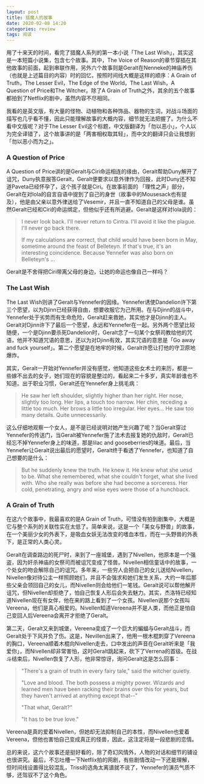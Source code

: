 ```yaml
---
layout: post
title: 猎魔人的故事
date: 2020-02-08 14:20
categories: review
tags: 阅读
---
```


用了十来天的时间，看完了猎魔人系列的第一本小说「The Last Wish」，其实这是一本短篇小说集，包含七个故事。其中，The Voice of Reason的章节穿插在其他故事的前面，起到串联作用，另外六个故事则是Geralt在Nenneke的神庙养伤（也就是上述篇目的内容）时的回忆，按照时间线大概是这样的顺序：A Grain of Truth，The Lesser Evil，The Edge of the World，The Last Wish，A Question of Price和The Witcher。除了A Grain of Truth之外，其余的五个故事都拍到了Netflix的剧中，虽然内容不尽相同。

我看的是英文版，有大量的怪物、动植物和各种饰品、器物的生词，对战斗场面的描写也几乎看不懂，因此只能理解故事的大概内容，细节就无法把握了。为什么不看中文版呢？对于The Lesser Evil这个标题，中文版翻译为「勿以恶小」，个人以为完全译错了，这个故事讲的是「两害相权取其轻」，而中文的翻译只会让我想到「勿以恶小而为之」。

### A Question of Price

A Question of Price讲的是Geralt与Ciri命运相连的缘由，Geralt帮助Duny解开了诅咒，Duny执意报答Geralt，Geralt便要求以意外律作为回报，此时Duny还不知道Paveta已经怀孕了，这个孩子就是Ciri。在故事前面的 「理性之声」部分，Geralt在对Iola的自言自语中提到了自己的身世（故事中的Mousesack也有提及），他是由父亲以意外律送给了Vesemir，并且一直不知道自己的父母是谁。虽然Geralt已经和Ciri的命运绑定，但他似乎还有所逃避。Geralt是这样对Iola说的：

> I never look back. I'll never return to Cintra. I'll avoid it like the plague. I'll never go back there.
> 
> If my calculations are correct, that child would have been born in May, sometime around the feast of Belleteyn. If that's true, it's an interesting coincidence. Because Yennefer was also born on Belleteyn's ...

Geralt是不舍得把Ciri带离父母的身边，让她的命运也像自己一样吗？

### The Last Wish

The Last Wish则讲了Geralt与Yennefer的因缘。Yennefer诱使Dandelion许下第三个愿望，以为Djinn已经获得自由，想要收服它为己所用。在与Djinn的战斗中，Yennefer处于劣势而有生命危险，Geralt赶来救她，其实他才是Djinn的主人。Geralt对Djinn许下了最后一个愿望，永远和Yennefer在一起。另外两个愿望比较随便，一个是Djinn要杀死Dandelion时，Geralt念了一句某个女祭司教给他的咒语，他并不知道咒语的意思，还以为对Djinn有效，其实咒语的意思是「Go away and fuck yourself」。第二个愿望是在地牢的时候，Geralt许愿让打他的守卫原地爆炸。

其实，Geralt一开始对Yennefer并没有感觉，他知道这些女术士的来历，都是一些嫁不出去的女子，她们现在的容貌是整过的，看起来二十多岁，真实年龄谁也不知道。出于职业习惯，Geralt还在Yennefer身上挑毛病：

> He saw her left shoulder, slightly higher than her right. Her nose, slightly too long. Her lips, a touch too narrow. Her chin, receding a little too much. Her brows a little too irregular. Her eyes... He saw too many details. Quite unnecessarily.

这么仔细地观察一个女人，是不是已经说明对她产生兴趣了呢？当Geralt穿过Yennefer的传送门，当Geralt被Yennefer施了法术去报复她的仇敌时，Geralt已经忘不掉Yennefer身上的味道，那是lilac and gooseberries的味道。最后，当Yennefer让Geralt说出最后的愿望时，Geralt终于看透了Yennefer，也知道了自己想要的是什么：

> But he suddenly knew the truth. He knew it. He knew what she uesd to be. What she remembered, what she couldn't forget, what she lived with. Who she really was before she had become a sorceress. Her cold, penetrating, angry and wise eyes were those of a hunchback.

### A Grain of Truth

在这六个故事中，我最喜欢的是A Grain of Truth，可惜没有拍到剧集中，大概是它与整个系列的关联性实在太低了。简单来说，这是一个「美女与野兽」的故事，在一个美丽少女的外表下，是吸血女妖无法改变的嗜血本性，而在一头野兽的外表下，是正常的人类心灵。

Geralt在调查路边的死尸时，来到了一座城堡，遇到了Nivellen，他原本是一个强盗，因为奸杀神庙的女祭司而被诅咒变成了怪兽。Nivellen相信童话中的故事，一个处女的吻会解除自己的诅咒。多年来，一些穷人会把自己的女儿送给Nivellen，Nivellen像对待公主一样照顾她们，并且不会强求和她们发生关系，大约一年后那些父亲会领回自己的女儿，而Nivellen则会给他们一笔钱。Geralt说可以帮他解开诅咒，但Nivellen却拒绝了，怕自己恢复人形后会失去魅力。其实，杰洛特已经知道Nivellen现在有女伴，他在来的路上看到了一个女孩。Nivellen说那个女孩叫Vereena，他们是真心相爱的。Nivellen知道Vereena并不是人类，而他正是怕自己变回人后Vereena会离开才拒绝了Geralt。

第二天，Geralt又来到城堡，Vereena变成了一个巨大的蝙蝠与Geralt战斗，而Geralt处于下风并负了伤。这是，Nevillen出来了，他用一根木棍刺穿了Vereena的胸口，Vereena顺着木棍向Nivellen走去，口中发出的声音在Geralt听来是「我爱你」，而Nivellen却非常害怕，这时Geralt跳起来，砍下了Verrena的首级。在战斗结束后，Nivellen恢复了人形，他非常惊讶，询问Geralt这是怎么回事：

> "There's a grain of truth in every fairy tale," said the witcher quietly.
>
> "Love and blood. The both possess a mighty power. Wizards and learned men have been racking their brains over this for years, but they haven't arrived at anything except that--"
>
>"That what, Geralt?"
> 
> "It has to be true love."

Vereena是真的爱着Nivellen，但她却无法抑制自己的本性，而Nivellen也爱着Vereena，但他也害怕自己变成真正的怪兽，因此，这注定将是一段悲剧的恋情。

总的来说，这六个故事还是挺好看的，除了奇幻风情外，人物的对话和细节的铺设也很讲究。最后，不忘吐槽一下Netflix拍的网剧，有些剧情改动一下还能理解，但时间线设置得比较混乱，Triss的选角太离谱就不说了，Yennefer的演员气质不够，还驾驭不了这个角色。

 